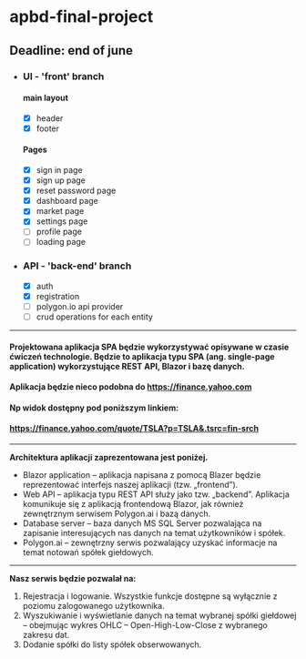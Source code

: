 # apbd-final-project
## Deadline: end of june</br>
- ### UI - 'front' branch
  #### main layout
    - [x] header
    - [x] footer 
  #### Pages
    - [x] sign in page
    - [x] sign up page
    - [x] reset password page
    - [x] dashboard page
    - [x] market page
    - [x] settings page
    - [ ] profile page
    - [ ] loading page

- ### API - 'back-end' branch
    - [x] auth
    - [x] registration
    - [ ] polygon.io api provider
    - [ ] crud operations for each entity
-----
#### Projektowana aplikacja SPA będzie wykorzystywać opisywane w czasie ćwiczeń technologie. Będzie to aplikacja typu SPA (ang. single-page application) wykorzystujące REST API, Blazor i bazę danych.
#### Aplikacja będzie nieco podobna do https://finance.yahoo.com
#### Np widok dostępny pod poniższym linkiem:
#### https://finance.yahoo.com/quote/TSLA?p=TSLA&.tsrc=fin-srch
-----
<b>Architektura aplikacji zaprezentowana jest poniżej.</b><br />
* Blazor application – aplikacja napisana z pomocą Blazer będzie reprezentować interfejs naszej aplikacji (tzw. „frontend”).<br />
* Web API – aplikacja typu REST API służy jako tzw. „backend”. Aplikacja komunikuje się z aplikacją frontendową Blazor, jak również zewnętrznym serwisem Polygon.ai i bazą danych.<br />
* Database server – baza danych MS SQL Server pozwalająca na zapisanie interesujących nas danych na temat użytkowników i spółek.<br />
* Polygon.ai – zewnętrzny serwis pozwalający uzyskać informacje na temat notowań spółek giełdowych.<br />
-----
<b>Nasz serwis będzie pozwalał na:</b><br />
1. Rejestracja i logowanie. Wszystkie funkcje dostępne są wyłącznie z poziomu zalogowanego użytkownika.<br />
2. Wyszukiwanie i wyświetlanie danych na temat wybranej spółki giełdowej – obejmując wykres OHLC – Open-High-Low-Close z wybranego zakresu dat.<br />
3. Dodanie spółki do listy spółek obserwowanych.<br />
